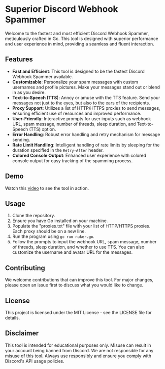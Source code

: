 # Superior Discord Webhook Spammer

Welcome to the fastest and most efficient Discord Webhook Spammer, meticulously crafted in Go. This tool is designed with superior performance and user experience in mind, providing a seamless and fluent interaction.

## Features

- **Fast and Efficient**: This tool is designed to be the fastest Discord Webhook Spammer available.
- **Customizable**: Personalize your spam messages with custom usernames and profile pictures. Make your messages stand out or blend in as you desire.
- **Text-to-Speech (TTS)**: Annoy or amuse with the TTS feature. Send your messages not just to the eyes, but also to the ears of the recipients.
- **Proxy Support**: Utilizes a list of HTTP/HTTPS proxies to send messages, ensuring efficient use of resources and improved performance.
- **User-Friendly**: Interactive prompts for user inputs such as webhook URL, spam message, number of threads, sleep duration, and Text-to-Speech (TTS) option.
- **Error Handling**: Robust error handling and retry mechanism for message sending.
- **Rate Limit Handling**: Intelligent handling of rate limits by sleeping for the duration specified in the `Retry-After` header.
- **Colored Console Output**: Enhanced user experience with colored console output for easy tracking of the spamming process.

## Demo

Watch this [video](https://streamable.com/m3hsbj) to see the tool in action.

## Usage

1. Clone the repository.
2. Ensure you have Go installed on your machine.
3. Populate the "proxies.txt" file with your list of HTTP/HTTPS proxies. Each proxy should be on a new line.
4. Run the program using `go run nuker.go`.
5. Follow the prompts to input the webhook URL, spam message, number of threads, sleep duration, and whether to use TTS. You can also customize the username and avatar URL for the messages.

## Contributing

We welcome contributions that can improve this tool. For major changes, please open an issue first to discuss what you would like to change.

## License

This project is licensed under the MIT License - see the LICENSE file for details.

## Disclaimer

This tool is intended for educational purposes only. Misuse can result in your account being banned from Discord. We are not responsible for any misuse of this tool. Always use responsibly and ensure you comply with Discord's API usage policies.
